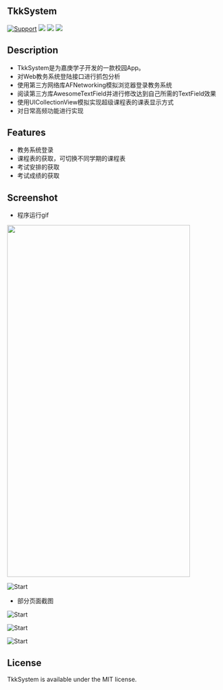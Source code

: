 ## TkkSystem

[![Support](https://img.shields.io/badge/support-iOS%208.0%2B%20-blue.svg?style=flat)](https://www.apple.com/nl/ios/)
![](https://img.shields.io/badge/lanuage-Objective--C-brightgreen.svg)
![](https://img.shields.io/badge/pod-1.4.0-red.svg)
![](https://img.shields.io/badge/license-MIT-green.svg)

## Description

- TkkSystem是为嘉庚学子开发的一款校园App。
- 对Web教务系统登陆接口进行抓包分析
- 使用第三方网络库AFNetworking模拟浏览器登录教务系统
- 阅读第三方库AwesomeTextField并进行修改达到自己所需的TextField效果
- 使用UICollectionView模拟实现超级课程表的课表显示方式
- 对日常高频功能进行实现

## Features

- 教务系统登录
- 课程表的获取，可切换不同学期的课程表
- 考试安排的获取
- 考试成绩的获取

## Screenshot

- 程序运行gif

<img width="426" height="820" src="./image/1.gif"/>

![Start](https://raw.githubusercontent.com/01-Liny/TkkSystem/master/image/1-2.jpg)

- 部分页面截图

![Start](https://raw.githubusercontent.com/01-Liny/TkkSystem/master/image/2.jpg)

![Start](https://raw.githubusercontent.com/01-Liny/TkkSystem/master/image/3-2.jpg)

![Start](https://raw.githubusercontent.com/01-Liny/TkkSystem/master/image/4-2.jpg)

## License

TkkSystem is available under the MIT license.
